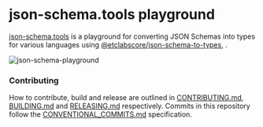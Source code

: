 # json-schema.tools playground

[json-schema.tools](https://json-schema.tools/) is a playground for converting JSON Schemas into types for various languages using [@etclabscore/json-schema-to-types](https://github.com/etclabscore/json-schema-to-types), .


![json-schema-playground](https://user-images.githubusercontent.com/364566/75207677-45d63600-572e-11ea-8257-09c1fe4f7534.gif)



### Contributing

How to contribute, build and release are outlined in [CONTRIBUTING.md](CONTRIBUTING.md), [BUILDING.md](BUILDING.md) and [RELEASING.md](RELEASING.md) respectively. Commits in this repository follow the [CONVENTIONAL_COMMITS.md](CONVENTIONAL_COMMITS.md) specification.
